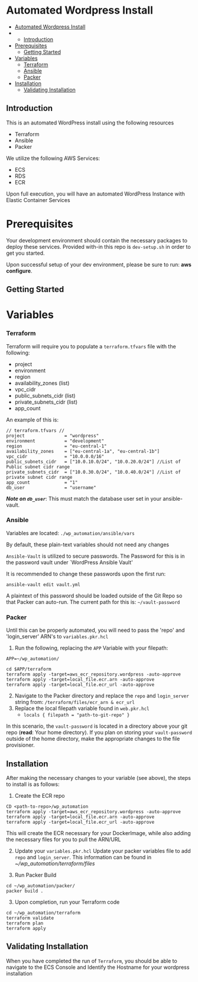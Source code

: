 # Automated Wordpress Install

- [Automated Wordpress Install](#automated-wordpress-install)
- * [Introduction](#introduction)
- [Prerequisites](#prerequisites)
  * [Getting Started](#getting-started)
- [Variables](#variables)
    + [Terraform](#terraform)
    + [Ansible](#ansible)
    + [Packer](#packer)
- [Installation](#installation)
  * [Validating Installation](#validating-installation)

## Introduction

This is an automated WordPress install using the following resources

* Terraform
* Ansible
* Packer

We utilize the following AWS Services:

* ECS
* RDS
* ECR

Upon full execution, you will have an automated WordPress Instance with Elastic Container Services

# Prerequisites

Your development environment should contain the necessary packages to deploy these services. Provided with-in this repo is `dev-setup.sh` in order to get you started.

Upon successful setup of your dev environment, please be sure to run: **aws configure**. 

## Getting Started

# Variables

### Terraform

Terraform will require you to populate a `terraform.tfvars` file with the following:

* project
* environment
* region
* availability_zones (list)
* vpc_cidr
* public_subnets_cidr (list)
* private_subnets_cidr (list)
* app_count

An example of this is:

```
// terraform.tfvars //
project               = "wordpress"
environment           = "development"
region                = "eu-central-1"
availability_zones    = ["eu-central-1a", "eu-central-1b"]
vpc_cidr              = "10.0.0.0/16"
public_subnets_cidr   = ["10.0.10.0/24", "10.0.20.0/24"] //List of Public subnet cidr range
private_subnets_cidr  = ["10.0.30.0/24", "10.0.40.0/24"] //List of private subnet cidr range
app_count             = "1"
db_user               = "username"
```
***Note on `db_user`***: This must match the database user set in your ansible-vault.

### Ansible
Variables are located: `./wp_automation/ansible/vars`

By default, these plain-text variables should not need any changes

`Ansible-Vault` is utilized to secure passwords. The Password for this is in the password vault under `WordPress Ansible Vault'

It is recommended to change these passwords upon the first run:

```
ansible-vault edit vault.yml
```

A plaintext of this password should be loaded outside of the Git Repo so that Packer can auto-run. The current path for this is:
`~/vault-password`


### Packer

Until this can be properly automated, you will need to pass the 'repo' and 'login_server' ARN's to `variables.pkr.hcl`

1. Run the following, replacing the `APP` Variable with your filepath:
```
APP=~/wp_automation/

cd $APP/terraform
terraform apply -target=aws_ecr_repository.wordpress -auto-approve
terraform apply -target=local_file.ecr.arn -auto-approve
terraform apply -target=local_file.ecr_url -auto-approve
```

2. Navigate to the Packer directory and replace the `repo` and `login_server` string from: `/terraform/files/ecr_arn & ecr_url`
3. Replace the local filepath variable found in `web.pkr.hcl` 
   * `locals { filepath = "path-to-git-repo" }`

In this scenario, the `vault-password` is located in a directory above your git repo (**read**: Your home directory). If you plan on storing your `vault-password` outside of the home directory, make the appropriate changes to the file provisioner.

## Installation

After making the necessary changes to your variable (see above), the steps to install is as follows:

1. Create the ECR repo
```
CD <path-to-repo>/wp_automation
terraform apply -target=aws_ecr_repository.wordpress -auto-approve
terraform apply -target=local_file.ecr.arn -auto-approve
terraform apply -target=local_file.ecr_url -auto-approve
```
This will create the ECR necessary for your DockerImage, while also adding the necessary files for you to pull the ARN/URL 

2. Update your `variables.pkr.hcl`
Update your packer variables file to add `repo` and `login_server`.  This information can be found in *~/wp_automation/terraform/files*

3. Run Packer Build
```
cd ~/wp_automation/packer/
packer build .
```
3. Upon completion, run your Terraform code
```
cd ~/wp_automation/terraform
terraform validate
terraform plan
terraform apply
```
## Validating Installation

When you have completed the run of `Terraform`, you should be able to navigate to the ECS Console and Identify the Hostname for your wordpress installation
